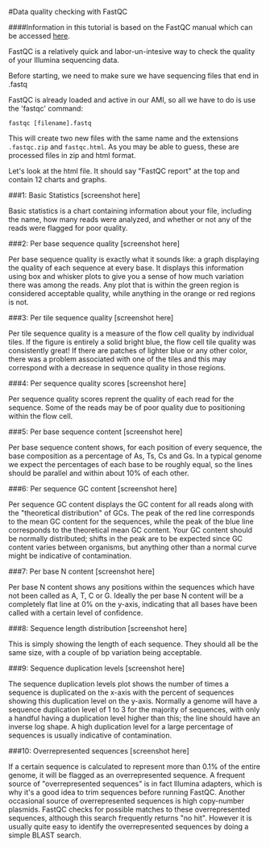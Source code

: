 #Data quality checking with FastQC

####Information in this tutorial is based on the FastQC manual which can be accessed [here](http://www.bioinformatics.babraham.ac.uk/projects/fastqc/Help/).

FastQC is a relatively quick and labor-un-intesive way to check the quality of your Illumina sequencing data.

Before starting, we need to make sure we have sequencing files that end in .fastq

FastQC is already loaded and active in our AMI, so all we have to do is use the 'fastqc' command:
```
fastqc [filename].fastq
```
This will create two new files with the same name and the extensions `.fastqc.zip` and `fastqc.html`. As you may be able to guess, these are processed files in zip and html format. 

Let's look at the html file. It should say "FastQC report" at the top and contain 12 charts and graphs.

###1: Basic Statistics
[screenshot here]

Basic statistics is a chart containing information about your file, including the name, how many reads were analyzed, and whether or not any of the reads were flagged for poor quality. 

###2: Per base sequence quality
[screenshot here]

Per base sequence quality is exactly what it sounds like: a graph displaying the quality of each sequence at every base. It displays this information using box and whisker plots to give you a sense of how much variation there was among the reads. Any plot that is within the green region is considered acceptable quality, while anything in the orange or red regions is not. 

###3: Per tile sequence quality
[screenshot here]

Per tile sequence quality is a measure of the flow cell quality by individual tiles. If the figure is entirely a solid bright blue, the flow cell tile quality was consistently great! If there are patches of lighter blue or any other color, there was a problem associated with one of the tiles and this may correspond with a decrease in sequence quality in those regions.

###4: Per sequence quality scores
[screenshot here]

Per sequence quality scores reprent the quality of each read for the sequence. Some of the reads may be of poor quality due to positioning within the flow cell.

###5: Per base sequence content
[screenshot here]

Per base sequence content shows, for each position of every sequence, the base composition as a percentage of As, Ts, Cs and Gs. In a typical genome we expect the percentages of each base to be roughly equal, so the lines should be parallel and within about 10% of each other. 

###6: Per sequence GC content
[screenshot here]

Per sequence GC content displays the GC content for all reads along with the "theoretical distribution" of GCs. The peak of the red line corresponds to the mean GC content for the sequences, while the peak of the blue line corresponds to the theoretical mean GC content. Your GC content should be normally distributed; shifts in the peak are to be expected since GC content varies between organisms, but anything other than a normal curve might be indicative of contamination.

###7: Per base N content
[screenshot here]

Per base N content shows any positions within the sequences which have not been called as A, T, C or G. Ideally the per base N content will be a completely flat line at 0% on the y-axis, indicating that all bases have been called with a certain level of confidence. 

###8: Sequence length distribution
[screenshot here]

This is simply showing the length of each sequence. They should all be the same size, with a couple of bp variation being acceptable. 

###9: Sequence duplication levels
[screenshot here]

The sequence duplication levels plot shows the number of times a sequence is duplicated on the x-axis with the percent of sequences showing this duplication level on the y-axis. Normally a genome will have a sequence duplication level of 1 to 3 for the majority of sequences, with only a handful having a duplication level higher than this; the line should have an inverse log shape. A high duplication level for a large percentage of sequences is usually indicative of contamination. 

###10: Overrepresented sequences
[screenshot here]

If a certain sequence is calculated to represent more than 0.1% of the entire genome, it will be flagged as an overrepresented sequence. A frequent source of "overrepresented sequences" is in fact Illumina adapters, which is why it's a good idea to trim sequences before running FastQC. Another occasional source of overrepresented sequences is high copy-number plasmids. FastQC checks for possible matches to these overrepresented sequences, although this search frequently returns "no hit". However it is usually quite easy to identify the overrepresented sequences by doing a simple BLAST search.

